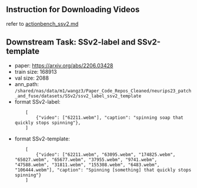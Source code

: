 ## Instruction for Downloading Videos
refer to [actionbench_ssv2.md](./actionbench_ssv2.md)

## Downstream Task: SSv2-label and SSv2-template
- paper: https://arxiv.org/abs/2206.03428
- train size: 168913
- val size: 2088
- ann_path: `/shared/nas/data/m1/wangz3/Paper_Code_Repos_Cleaned/neurips23_patch_and_fuse/datasets/SSv2/ssv2_label_ssv2_template`
- format SSv2-label:
    ```
        [
            {"video": ["62211.webm"], "caption": "spinning soap that quickly stops spinning"},
        ]
    ```
- format SSv2-template:
    ```
        [
            {"video": ["62211.webm", "63095.webm", "174825.webm", "65027.webm", "65677.webm", "37955.webm", "9741.webm", "47588.webm", "31811.webm", "155308.webm", "6483.webm", "106444.webm"], "caption": "Spinning [something] that quickly stops spinning"}
        ]
    ```